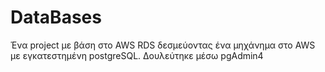 # DataBases
Ένα project με βάση στο AWS RDS δεσμεύοντας ένα μηχάνημα στο AWS με εγκατεστημένη postgreSQL. Δουλεύτηκε μέσω pgAdmin4
